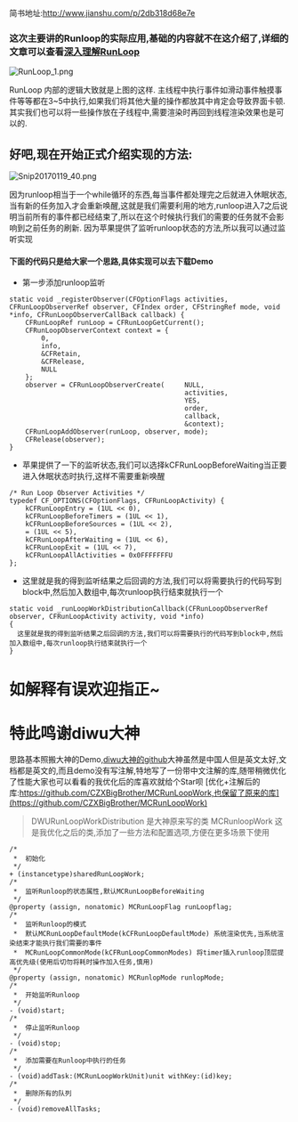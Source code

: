 简书地址:http://www.jianshu.com/p/2db318d68e7e

### 这次主要讲的Runloop的实际应用,基础的内容就不在这介绍了,详细的文章可以查看[深入理解RunLoop](http://blog.ibireme.com/2015/05/18/runloop/)

![RunLoop_1.png](http://upload-images.jianshu.io/upload_images/3258209-19e2888899adddd6.png?imageMogr2/auto-orient/strip%7CimageView2/2/w/1240)

RunLoop 内部的逻辑大致就是上图的这样.
主线程中执行事件如滑动事件触摸事件等等都在3~5中执行,如果我们将其他大量的操作都放其中肯定会导致界面卡顿.
其实我们也可以将一些操作放在子线程中,需要渲染时再回到线程渲染效果也是可以的.
## 好吧,现在开始正式介绍实现的方法:

![Snip20170119_40.png](http://upload-images.jianshu.io/upload_images/3258209-37e37530ba26617a.png?imageMogr2/auto-orient/strip%7CimageView2/2/w/1240)

因为runloop相当于一个while循环的东西,每当事件都处理完之后就进入休眠状态,当有新的任务加入才会重新唤醒,这就是我们需要利用的地方,runloop进入7之后说明当前所有的事件都已经结束了,所以在这个时候执行我们的需要的任务就不会影响到之前任务的刷新.
因为苹果提供了监听runloop状态的方法,所以我可以通过监听实现
#### 下面的代码只是给大家一个思路,具体实现可以去下载Demo
* 第一步添加runloop监听
```
static void _registerObserver(CFOptionFlags activities, CFRunLoopObserverRef observer, CFIndex order, CFStringRef mode, void *info, CFRunLoopObserverCallBack callback) {
    CFRunLoopRef runLoop = CFRunLoopGetCurrent();
    CFRunLoopObserverContext context = {
        0,
        info,
        &CFRetain,
        &CFRelease,
        NULL
    };
    observer = CFRunLoopObserverCreate(     NULL,
                                            activities,
                                            YES,
                                            order,
                                            callback,
                                            &context);
    CFRunLoopAddObserver(runLoop, observer, mode);
    CFRelease(observer);
}
```
* 苹果提供了一下的监听状态,我们可以选择kCFRunLoopBeforeWaiting当正要进入休眠状态时执行,这样不需要重新唤醒
```
/* Run Loop Observer Activities */
typedef CF_OPTIONS(CFOptionFlags, CFRunLoopActivity) {
    kCFRunLoopEntry = (1UL << 0),
    kCFRunLoopBeforeTimers = (1UL << 1),
    kCFRunLoopBeforeSources = (1UL << 2),
    = (1UL << 5),
    kCFRunLoopAfterWaiting = (1UL << 6),
    kCFRunLoopExit = (1UL << 7),
    kCFRunLoopAllActivities = 0x0FFFFFFFU
};
```

*  这里就是我的得到监听结果之后回调的方法,我们可以将需要执行的代码写到block中,然后加入数组中,每次runloop执行结束就执行一个

```
static void _runLoopWorkDistributionCallback(CFRunLoopObserverRef observer, CFRunLoopActivity activity, void *info)
{
  这里就是我的得到监听结果之后回调的方法,我们可以将需要执行的代码写到block中,然后加入数组中,每次runloop执行结束就执行一个
}
```

# 如解释有误欢迎指正~
# 特此鸣谢diwu大神
思路基本照搬大神的Demo,[diwu大神的github](https://github.com/diwu)大神虽然是中国人但是英文太好,文档都是英文的,而且demo没有写注解,特地写了一份带中文注解的库,随带稍微优化了性能大家也可以看看的我优化后的库喜欢就给个Star呗
[优化+注解后的库:https://github.com/CZXBigBrother/MCRunLoopWork,也保留了原来的库](https://github.com/CZXBigBrother/MCRunLoopWork)

>DWURunLoopWorkDistribution 是大神原来写的类
MCRunloopWork 这是我优化之后的类,添加了一些方法和配置选项,方便在更多场景下使用


```
/*
 *  初始化
 */
+ (instancetype)sharedRunLoopWork;
/*
 *  监听Runloop的状态属性,默认MCRunLoopBeforeWaiting
 */
@property (assign, nonatomic) MCRunLoopFlag runLoopflag;
/*
 *  监听Runloop的模式 
 *  默认MCRunLoopDefaultMode(kCFRunLoopDefaultMode) 系统渲染优先,当系统渲染结束才能执行我们需要的事件
 *  MCRunLoopCommonMode(kCFRunLoopCommonModes) 将timer插入runloop顶层提高优先级(使用后切勿将耗时操作加入任务,慎用)
 */
@property (assign, nonatomic) MCRunlopMode runlopMode;
/*
 *  开始监听Runloop
 */
- (void)start;
/*
 *  停止监听Runloop
 */
- (void)stop;
/*
 *  添加需要在Runloop中执行的任务
 */
- (void)addTask:(MCRunLoopWorkUnit)unit withKey:(id)key;
/*
 *  删除所有的队列
 */
- (void)removeAllTasks;
```

